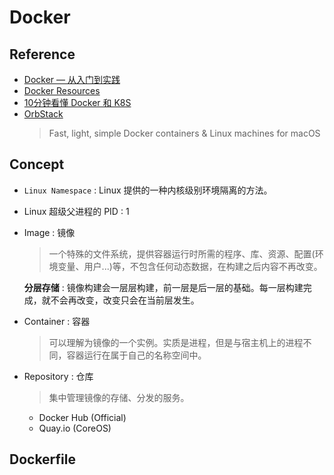 # Docker

## Reference

- [Docker — 从入门到实践](https://github.com/yeasy/docker_practice)
- [Docker Resources](https://github.com/hangyan/docker-resources)
- [10分钟看懂 Docker 和 K8S](https://zhuanlan.zhihu.com/p/53260098)
- [OrbStack](https://github.com/orbstack)
    > Fast, light, simple Docker containers & Linux machines for macOS

## Concept

- `Linux Namespace` : Linux 提供的一种内核级别环境隔离的方法。
- Linux 超级父进程的 PID : 1

- Image : 镜像
    > 一个特殊的文件系统，提供容器运行时所需的程序、库、资源、配置(环境变量、用户...)等，不包含任何动态数据，在构建之后内容不再改变。
    
    **分层存储** : 镜像构建会一层层构建，前一层是后一层的基础。每一层构建完成，就不会再改变，改变只会在当前层发生。

- Container : 容器
    > 可以理解为镜像的一个实例。实质是进程，但是与宿主机上的进程不同，容器运行在属于自己的名称空间中。
    
- Repository : 仓库
    > 集中管理镜像的存储、分发的服务。
    
    * Docker Hub (Official)
    * Quay.io (CoreOS)

## Dockerfile

``` Dockerfile

```